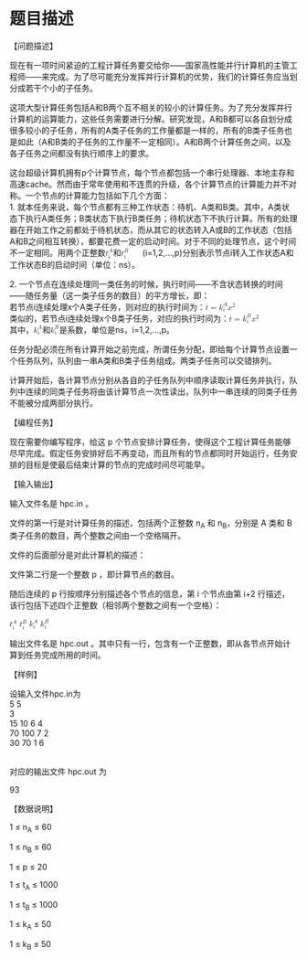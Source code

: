 # 题目描述


<p>
【问题描述】
</p>
<p>
现在有一项时间紧迫的工程计算任务要交给你——国家高性能并行计算机的主管工程师——来完成。为了尽可能充分发挥并行计算机的优势，我们的计算任务应当划分成若干个小的子任务。
</p>
<p>
这项大型计算任务包括A和B两个互不相关的较小的计算任务。为了充分发挥并行计算机的运算能力，这些任务需要进行分解。研究发现，A和B都可以各自划分成很多较小的子任务，所有的A类子任务的工作量都是一样的，所有的B类子任务也是如此（A和B类的子任务的工作量不一定相同）。A和B两个计算任务之间，以及各子任务之间都没有执行顺序上的要求。
</p>
<p>
这台超级计算机拥有p个计算节点，每个节点都包括一个串行处理器、本地主存和高速cache。然而由于常年使用和不连贯的升级，各个计算节点的计算能力并不对称。一个节点的计算能力包括如下几个方面：<br/>
1. 就本任务来说，每个节点都有三种工作状态：待机、A类和B类。其中，A类状态下执行A类任务；B类状态下执行B类任务；待机状态下不执行计算。所有的处理器在开始工作之前都处于待机状态，而从其它的状态转入A或B的工作状态（包括A和B之间相互转换），都要花费一定的启动时间。对于不同的处理节点，这个时间不一定相同。用两个正整数<math><semantics><mrow><msubsup><mi>t</mi><mi>i</mi><mi>A</mi></msubsup></mrow></semantics></math>和<math><semantics><mrow><msubsup><mi>t</mi><mi>i</mi><mi>B</mi></msubsup><mtext>  </mtext><mo></mo><mo></mo></mrow></semantics></math> (i=1,2,...,p)分别表示节点i转入工作状态A和工作状态B的启动时间（单位：ns）。
</p>
<p>
2. 一个节点在连续处理同一类任务的时候，执行时间——不含状态转换的时间——随任务量（这一类子任务的数目）的平方增长，即：<br/>
若节点i连续处理x个A类子任务，则对应的执行时间为：<math><semantics><mrow><mi>t</mi><mo>=</mo><msubsup><mi>k</mi><mi>i</mi><mi>A</mi></msubsup><msup><mi>x</mi><mn>2</mn></msup></mrow></semantics></math><br/>
类似的，若节点i连续处理x个B类子任务，对应的执行时间为：<math><semantics><mrow><mi>t</mi><mo>=</mo><msubsup><mi>k</mi><mi>i</mi><mi>B</mi></msubsup><msup><mi>x</mi><mn>2</mn></msup></mrow></semantics></math><br/>
其中，<math><semantics><mrow><msubsup><mi>k</mi><mi>i</mi><mi>A</mi></msubsup></mrow></semantics></math>和<math><semantics><mrow><msubsup><mi>k</mi><mi>i</mi><mi>B</mi></msubsup></mrow></semantics></math>是系数，单位是ns，i=1,2,...,p。
</p>
<p>
任务分配必须在所有计算开始之前完成，所谓任务分配，即给每个计算节点设置一个任务队列，队列由一串A类和B类子任务组成。两类子任务可以交错排列。
</p>
<p>
计算开始后，各计算节点分别从各自的子任务队列中顺序读取计算任务并执行，队列中连续的同类子任务将由该计算节点一次性读出，队列中一串连续的同类子任务不能被分成两部分执行。
</p>
<p>
【编程任务】
</p>
<p>
现在需要你编写程序，给这 p 个节点安排计算任务，使得这个工程计算任务能够尽早完成。假定任务安排好后不再变动，而且所有的节点都同时开始运行，任务安排的目标是使最后结束计算的节点的完成时间尽可能早。
</p>
<p>
【输入输出】
</p>
<p>
输入文件名是 hpc.in 。
</p>
<p>
文件的第一行是对计算任务的描述，包括两个正整数 n<sub>A</sub> 和 n<sub>B</sub>，分别是 A 类和 B 类子任务的数目，两个整数之间由一个空格隔开。
</p>
<p>
文件的后面部分是对此计算机的描述：
</p>
<p>
文件第二行是一个整数 p ，即计算节点的数目。
</p>
<p>
随后连续的 p 行按顺序分别描述各个节点的信息，第 i 个节点由第 i+2 行描述，该行包括下述四个正整数（相邻两个整数之间有一个空格）：
</p>
<p>
<math><semantics><mrow><msubsup><mi>t</mi><mi>i</mi><mi>A</mi></msubsup></mrow></semantics></math>
<math><semantics><mrow><msubsup><mi>t</mi><mi>i</mi><mi>B</mi></msubsup></mrow></semantics></math>
<math><semantics><mrow><msubsup><mi>k</mi><mi>i</mi><mi>A</mi></msubsup></mrow></semantics></math>
<math><semantics><mrow><msubsup><mi>k</mi><mi>i</mi><mi>B</mi></msubsup></mrow></semantics></math>
</p>
<p>
输出文件名是 hpc.out 。其中只有一行，包含有一个正整数，即从各节点开始计算到任务完成所用的时间。
</p>
<p>
【样例】
</p>
<p>
设输入文件hpc.in为<br/>
5 5<br/>
3<br/>
15 10 6 4<br/>
70 100 7 2<br/>
30 70 1 6<br/>
 
</p>
<p>
对应的输出文件 hpc.out 为
</p>
<p>
93
</p>
<p>
【数据说明】
</p>
<p>
1 ≤ n<sub>A</sub> ≤ 60
</p>
<p>
1 ≤ n<sub>B</sub> ≤ 60
</p>
<p>
1 ≤ p ≤ 20
</p>
<p>
1 ≤ t<sub>A</sub> ≤ 1000
</p>
<p>
1 ≤ t<sub>B</sub> ≤ 1000
</p>
<p>
1 ≤ k<sub>A</sub> ≤ 50
</p>
<p>
1 ≤ k<sub>B</sub> ≤ 50
</p>
<h3>
 
</h3>
